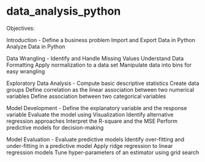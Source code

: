 # data_analysis_python

Objectives:

Introduction -
 Define a business problem
 Import and Export Data in Python
 Analyze Data in Python

Data Wrangling - 
Identify and Handle Missing Values
Understand Data Formatting
Apply normalization to a data set
Manipulate data into bins for easy wrangling

Exploratory Data Analysis - 
Compute basic descriptive statistics
Create data groups
Define correlation as the linear association between two numerical variables
Define association between two categorical variables

Model Development - 
Define the explanatory variable and the response variable
Evaluate the model using Visualization
Identify alternative regression approaches
Interpret the R-square and the MSE
Perform predictive models for decision-making

Model Evaluation - 
Evaluate predictive models
Identify over-fitting and under-fitting in a predictive model
Apply ridge regression to linear regression models
Tune hyper-parameters of an estimator using grid search
